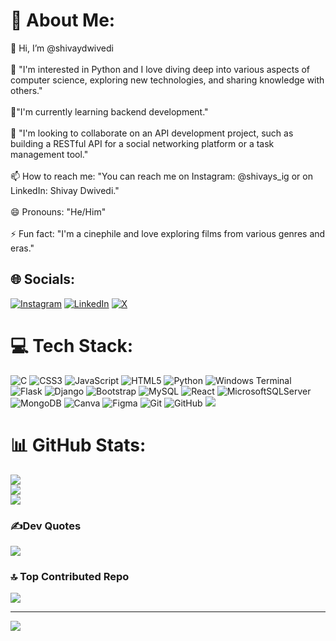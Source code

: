# 💫 About Me:
👋 Hi, I’m @shivaydwivedi<br><br>👀 "I'm interested in Python and I love diving deep into various aspects of computer science, exploring new technologies, and sharing knowledge with others."<br><br>📖"I'm currently learning backend development."<br><br>🤝  "I'm looking to collaborate on an API development project, such as building a RESTful API for a social networking platform or a task management tool."<br><br>📫 How to reach me: "You can reach me on Instagram: @shivays_ig or on LinkedIn: Shivay Dwivedi."<br><br>😄 Pronouns: "He/Him"<br><br>⚡ Fun fact: "I'm a cinephile and love exploring films from various genres and eras."


## 🌐 Socials:
[![Instagram](https://img.shields.io/badge/Instagram-%23E4405F.svg?logo=Instagram&logoColor=white)](https://instagram.com/https://www.instagram.com/shivays_ig/) [![LinkedIn](https://img.shields.io/badge/LinkedIn-%230077B5.svg?logo=linkedin&logoColor=white)](https://linkedin.com/in/https://www.linkedin.com/in/shivay-dwivedi-54785b304/) [![X](https://img.shields.io/badge/X-black.svg?logo=X&logoColor=white)](https://x.com/https://x.com/polymath1510) 

# 💻 Tech Stack:
![C](https://img.shields.io/badge/c-%2300599C.svg?style=for-the-badge&logo=c&logoColor=white) ![CSS3](https://img.shields.io/badge/css3-%231572B6.svg?style=for-the-badge&logo=css3&logoColor=white) ![JavaScript](https://img.shields.io/badge/javascript-%23323330.svg?style=for-the-badge&logo=javascript&logoColor=%23F7DF1E) ![HTML5](https://img.shields.io/badge/html5-%23E34F26.svg?style=for-the-badge&logo=html5&logoColor=white) ![Python](https://img.shields.io/badge/python-3670A0?style=for-the-badge&logo=python&logoColor=ffdd54) ![Windows Terminal](https://img.shields.io/badge/Windows%20Terminal-%234D4D4D.svg?style=for-the-badge&logo=windows-terminal&logoColor=white) ![Flask](https://img.shields.io/badge/flask-%23000.svg?style=for-the-badge&logo=flask&logoColor=white) ![Django](https://img.shields.io/badge/django-%23092E20.svg?style=for-the-badge&logo=django&logoColor=white) ![Bootstrap](https://img.shields.io/badge/bootstrap-%238511FA.svg?style=for-the-badge&logo=bootstrap&logoColor=white) ![MySQL](https://img.shields.io/badge/mysql-4479A1.svg?style=for-the-badge&logo=mysql&logoColor=white) ![React](https://img.shields.io/badge/react-%2320232a.svg?style=for-the-badge&logo=react&logoColor=%2361DAFB) ![MicrosoftSQLServer](https://img.shields.io/badge/Microsoft%20SQL%20Server-CC2927?style=for-the-badge&logo=microsoft%20sql%20server&logoColor=white) ![MongoDB](https://img.shields.io/badge/MongoDB-%234ea94b.svg?style=for-the-badge&logo=mongodb&logoColor=white) ![Canva](https://img.shields.io/badge/Canva-%2300C4CC.svg?style=for-the-badge&logo=Canva&logoColor=white) ![Figma](https://img.shields.io/badge/figma-%23F24E1E.svg?style=for-the-badge&logo=figma&logoColor=white) ![Git](https://img.shields.io/badge/git-%23F05033.svg?style=for-the-badge&logo=git&logoColor=white) ![GitHub](https://img.shields.io/badge/github-%23121011.svg?style=for-the-badge&logo=github&logoColor=white) <img src="https://img.shields.io/badge/mysql-%2300f.svg?&style=for-the-badge&logo=mysql&logoColor=white"/>
# 📊 GitHub Stats:
![](https://github-readme-stats.vercel.app/api?username=shivaydwivedi&theme=merko&hide_border=false&include_all_commits=false&count_private=false)<br/>
![](https://github-readme-streak-stats.herokuapp.com/?user=shivaydwivedi&theme=merko&hide_border=false)<br/>
![](https://github-readme-stats.vercel.app/api/top-langs/?username=shivaydwivedi&theme=merko&hide_border=false&include_all_commits=false&count_private=false&layout=compact)

### ✍️Dev Quotes
![](https://quotes-github-readme.vercel.app/api?type=horizontal&theme=radical)

### 🔝 Top Contributed Repo
![](https://github-contributor-stats.vercel.app/api?username=shivaydwivedi&limit=5&theme=dark&combine_all_yearly_contributions=true)

---
[![](https://visitcount.itsvg.in/api?id=shivaydwivedi&icon=0&color=2)](https://visitcount.itsvg.in)

<!-- Proudly created with GPRM ( https://gprm.itsvg.in ) -->
